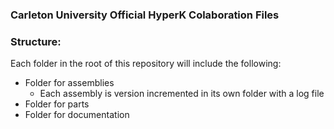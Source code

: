 ### Carleton University Official HyperK Colaboration Files ###

### Structure: ###
Each folder in the root of this repository will include the following:
* Folder for assemblies
    * Each assembly is version incremented in its own folder with a log file 
* Folder for parts
* Folder for documentation
